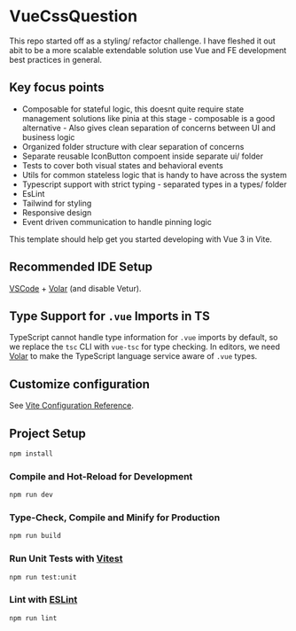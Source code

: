 # VueCssQuestion

This repo started off as a styling/ refactor challenge. I have fleshed it out abit to be a more scalable extendable solution use Vue and FE development best practices in general.

## Key focus points
- Composable for stateful logic, this doesnt quite require state management solutions like pinia at this stage - composable is a good alternative - Also gives clean separation of concerns between UI and business logic
- Organized folder structure with clear separation of concerns
- Separate reusable IconButton compoent inside separate ui/ folder
- Tests to cover both visual states and behavioral events
- Utils for common stateless logic that is handy to have across the system
- Typescript support with strict typing - separated types in a types/ folder 
- EsLint
- Tailwind for styling
- Responsive design
- Event driven communication to handle pinning logic

This template should help get you started developing with Vue 3 in Vite.

## Recommended IDE Setup

[VSCode](https://code.visualstudio.com/) + [Volar](https://marketplace.visualstudio.com/items?itemName=Vue.volar) (and disable Vetur).

## Type Support for `.vue` Imports in TS

TypeScript cannot handle type information for `.vue` imports by default, so we replace the `tsc` CLI with `vue-tsc` for type checking. In editors, we need [Volar](https://marketplace.visualstudio.com/items?itemName=Vue.volar) to make the TypeScript language service aware of `.vue` types.

## Customize configuration

See [Vite Configuration Reference](https://vite.dev/config/).

## Project Setup

```sh
npm install
```

### Compile and Hot-Reload for Development

```sh
npm run dev
```

### Type-Check, Compile and Minify for Production

```sh
npm run build
```

### Run Unit Tests with [Vitest](https://vitest.dev/)

```sh
npm run test:unit
```

### Lint with [ESLint](https://eslint.org/)

```sh
npm run lint
```

